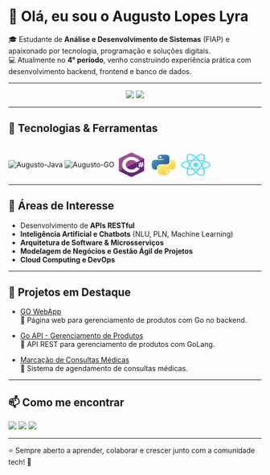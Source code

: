 # 👋 Olá, eu sou o Augusto Lopes Lyra  

🎓 Estudante de **Análise e Desenvolvimento de Sistemas** (FIAP) e apaixonado por tecnologia, programação e soluções digitais.  
💻 Atualmente no **4° período**, venho construindo experiência prática com desenvolvimento backend, frontend e banco de dados.  

---
<div align="center">
  <img height="180em" src="https://github-readme-stats.vercel.app/api?username=lopeslyra10&show_icons=true&theme=tokyonight"/>
  <img height="180em" src="https://github-readme-stats.vercel.app/api/top-langs/?username=lopeslyra10&layout=compact&langs_count=11&theme=dracula"/>
</div>

---
## 🚀 Tecnologias & Ferramentas
<div style="display: inline_block"><br>
  <img align="center" alt="Augusto-Java" height="50" width="60" src="https://cdn.jsdelivr.net/gh/devicons/devicon@latest/icons/java/java-original.svg">   
  <img align="center" alt="Augusto-GO" height="50" width="60" src="https://cdn.jsdelivr.net/gh/devicons/devicon@latest/icons/go/go-original-wordmark.svg"> 
  <img align="center" alt="Augusto-Csharp" height="50" width="60" src="https://raw.githubusercontent.com/devicons/devicon/master/icons/csharp/csharp-original.svg">
  <img align="center" alt="Augusto-Python" height="50" width="60" src="https://raw.githubusercontent.com/devicons/devicon/master/icons/python/python-original.svg">
  <img align="center" alt="Augusto-React" height="50" width="60" src="https://raw.githubusercontent.com/devicons/devicon/master/icons/react/react-original.svg">
</div>

---

## 📌 Áreas de Interesse

- Desenvolvimento de **APIs RESTful**  
- **Inteligência Artificial e Chatbots** (NLU, PLN, Machine Learning)  
- **Arquitetura de Software & Microsserviços**  
- **Modelagem de Negócios e Gestão Ágil de Projetos**  
- **Cloud Computing e DevOps**  

---

## 📂 Projetos em Destaque

- [GO WebApp](https://github.com/AugustoPersonalProjects/go-webApp)  
  🛒 Página web para gerenciamento de produtos com Go no backend.  

- [Go API - Gerenciamento de Produtos](https://github.com/lopeslyra10/go-api)  
  🔧 API REST para gerenciamento de produtos com GoLang.  

- [Marcação de Consultas Médicas](https://github.com/lopeslyra10/marcacaoDeConsultasMedicas)  
  🏥 Sistema de agendamento de consultas médicas.  

---

## 📫 Como me encontrar

<div> 
  <a href="https://instagram.com/lopeslyra" target="_blank"><img src="https://img.shields.io/badge/-Instagram-%23E4405F?style=for-the-badge&logo=instagram&logoColor=white" target="_blank"></a>
  <a href = "mailto:contato@augustolopeslyra.com"><img src="https://img.shields.io/badge/-Gmail-%23333?style=for-the-badge&logo=gmail&logoColor=white" target="_blank"></a>
  <a href= "https://www.linkedin.com/in/augusto-lopes-lyra" target="_blank"><img src="https://img.shields.io/badge/-LinkedIn-%230077B5?style=for-the-badge&logo=linkedin&logoColor=white" target="_blank"></a> 
</div>

---

⭐ Sempre aberto a aprender, colaborar e crescer junto com a comunidade tech! 🚀
